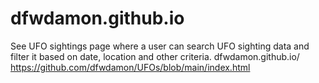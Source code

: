 # dfwdamon.github.io


See UFO sightings page where a user can search UFO sighting data and filter it based on date, location and other criteria.
 dfwdamon.github.io/
 https://github.com/dfwdamon/UFOs/blob/main/index.html
 
 
